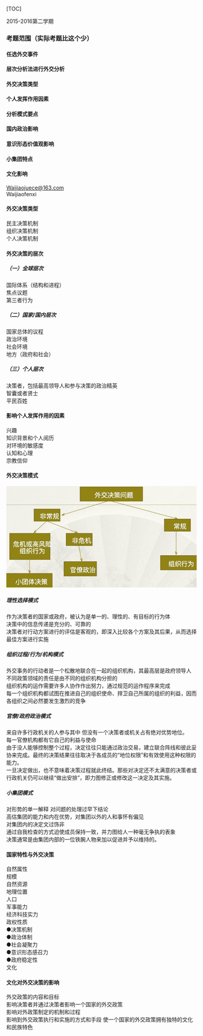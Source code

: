 [TOC]

2015-2016第二学期  
  
### 考题范围（实际考题比这个少）  
#### 任选外交事件  
#### 层次分析法进行外交分析  
#### 外交决策类型  
#### 个人发挥作用因素  
#### 分析模式要点  
#### 国内政治影响  
#### 意识形态价值观影响  
#### 小集团特点  
#### 文化影响  
Waijiaojuece@163.com  
Waijiaofenxi  
  
#### 外交决策类型  
民主决策机制  
组织决策机制  
个人决策机制  
  
#### 外交决策的层次  
##### （一）全球层次  
国际体系（结构和进程）  
焦点议题  
第三者行为  
   
##### （二）国家/国内层次  
国家总体的议程  
政治环境  
社会环境  
地方（政府和社会）  
   
##### （三）个人层次  
决策者，包括最高领导人和参与决策的政治精英  
智囊或者贤士  
平民百姓  
  
#### 影响个人发挥作用的因素  
兴趣  
知识背景和个人阅历  
对环境的敏感度  
认知和心理  
宗教信仰  
  
#### 外交决策模式  
![](1.jpg)  
  
##### 理性选择模式  
作为决策者的国家或政府，被认为是单一的、理性的、有目标的行为体  
决策中的信息传递是充分的、可靠的  
决策者对行动方案进行的评估是客观的，即深入比较各个方案及其后果，从而选择最佳方案进行实施  
  
##### 组织过程/行为/机构模式  
外交事务的行动者是一个松散地联合在一起的组织机构，其最高层是政府领导人  
不同政策领域的责任是由不同的组织机构分担的  
组织机构的运作需要许多人协作作出努力，通过规范的运作程序来完成  
每一个组织机构都试图在推进自己的组织使命、捍卫自己所属的组织的利益，因而各组织之间必然要发生激烈的竞争  
  
##### 官僚/政府政治模式  
来自许多行政机关的人参与其中   但没有一个决策者或机关占有绝对优势地位。  
每一官僚机构都有它自己的利益与使命  
由于没人能够控制整个过程，决定往往只能通过政治交易，建立联合阵线和彼此妥协来完成。最终的决策结果往往取决于各成员的“地位权限”和有效使用这种权限的能力。  
一旦决定做出，也不意味着决策过程就此终结。那些对决定还不太满意的决策者或行政机关仍可以继续“做出安排”，即力图修正或修改这一决定及其实施。  
  
  
##### 小集团模式  
对形势的单一解释  对问题的处理过早下结论  
高估集团的能力和内在优势，对集团以外的人和事怀有偏见  
对集团内的决定文过饰非  
通过自我检查的方式迫使成员保持一致，并力图给人一种毫无争执的表象  
决策通常是由集团内部的一位铁腕人物来加以促进并予以维持的。  
  
#### 国家特性与外交决策  
自然属性  
规模  
自然资源  
地理位置  
人口  
军事能力  
经济科技实力  
政权性质  
●决策机制  
●政治体制  
●社会凝聚力  
●意识形态感召力  
●政府稳定性  
文化  
  
#### 文化对外交决策的影响  
外交政策的内容和目标  
影响决策者并通过决策者影响一个国家的外交政策  
影响对外政策制定的机制和过程  
影响到外交政策执行和实施的方式和手段  使一个国家的外交政策拥有独特的文化和民族特色    

